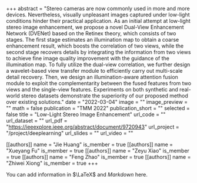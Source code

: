 +++
abstract = "Stereo cameras are now commonly used in more and more devices. Nevertheless, visually unpleasant images captured under low-light conditions hinder their practical application. As an initial attempt at low-light stereo image enhancement, we propose a novel Dual-View Enhancement Network (DVENet) based on the Retinex theory, which consists of two stages. The first stage estimates an illumination map to obtain a coarse enhancement result, which boosts the correlation of two views, while the second stage recovers details by integrating the information from two views to achieve fine image quality improvement with the guidance of the illumination map. To fully utilize the dual-view correlation, we further design a wavelet-based view transfer module to efficiently carry out multi-scale detail recovery. Then, we design an illumination-aware attention fusion module to exploit the complementarity between the fused features from two views and the single-view features. Experiments on both synthetic and real-world stereo datasets demonstrate the superiority of our proposed method over existing solutions."
date = "2022-03-04"
image = ""
image_preview = ""
math = false
publication = "TMM 2022"
publication_short = ""
selected = false
title = "Low-Light Stereo Image Enhancement"
url_code = ""
url_dataset = ""
url_pdf = "https://ieeexplore.ieee.org/abstract/document/9720943"
url_project = "/project/deeplearning"
url_slides = ""
url_video = ""

[[authors]]
    name = "Jie Huang"
    is_member = true
[[authors]]
    name = "Xueyang Fu"
    is_member = true
[[authors]]
    name = "Zeyu Xiao"
    is_member = true
[[authors]]
    name = "Feng Zhao"
    is_member = true
[[authors]]
    name = "Zhiwei Xiong"
    is_member = true
+++


You can add information in $\LaTeX$ and *Markdown* here.
